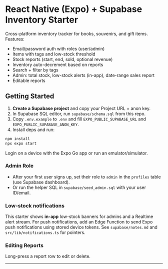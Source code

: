 
# React Native (Expo) + Supabase Inventory Starter

Cross-platform inventory tracker for books, souvenirs, and gift items.
Features:
- Email/password auth with roles (user/admin)
- Items with tags and low-stock threshold
- Stock reports (start, end, sold, optional revenue)
- Inventory auto-decrement based on reports
- Search + filter by tags
- Admin: total stock, low-stock alerts (in-app), date-range sales report
- Editable reports

## Getting Started

1) **Create a Supabase project** and copy your Project URL + anon key.
2) In Supabase SQL editor, run `supabase/schema.sql` from this repo.
3) Copy `.env.example` to `.env` and fill `EXPO_PUBLIC_SUPABASE_URL` and `EXPO_PUBLIC_SUPABASE_ANON_KEY`.
4) Install deps and run:

```bash
npm install
npx expo start
```

Login on a device with the Expo Go app or run an emulator/simulator.

### Admin Role
- After your first user signs up, set their role to `admin` in the `profiles` table (use Supabase dashboard).
- Or run the helper SQL in `supabase/seed_admin.sql` with your user ID/email.

### Low-stock notifications
This starter shows **in-app** low-stock banners for admins and a Realtime alert stream.
For push notifications, add an Edge Function to send Expo push notifications using stored device tokens.
See `supabase/notes.md` and `src/lib/notifications.ts` for pointers.

### Editing Reports
Long-press a report row to edit or delete.

---
